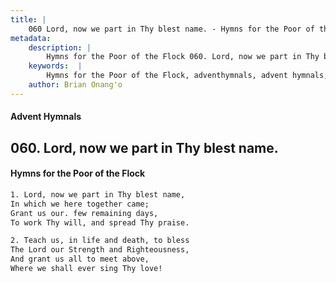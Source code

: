 ```yaml
---
title: |
    060 Lord, now we part in Thy blest name. - Hymns for the Poor of the Flock
metadata:
    description: |
        Hymns for the Poor of the Flock 060. Lord, now we part in Thy blest name.. Lord, now we part in Thy blest name, In which we here together came; Grant us our. few remaining days, To work Thy will, and spread Thy praise. 
    keywords:  |
        Hymns for the Poor of the Flock, adventhymnals, advent hymnals, Lord, now we part in Thy blest name., Lord, now we part in Thy blest name,, 
    author: Brian Onang'o
---
```


#### Advent Hymnals
## 060. Lord, now we part in Thy blest name.
####  Hymns for the Poor of the Flock

```txt
1. Lord, now we part in Thy blest name,
In which we here together came;
Grant us our. few remaining days,
To work Thy will, and spread Thy praise.

2. Teach us, in life and death, to bless
The Lord our Strength and Righteousness, 
And grant us all to meet above,
Where we shall ever sing Thy love!
```